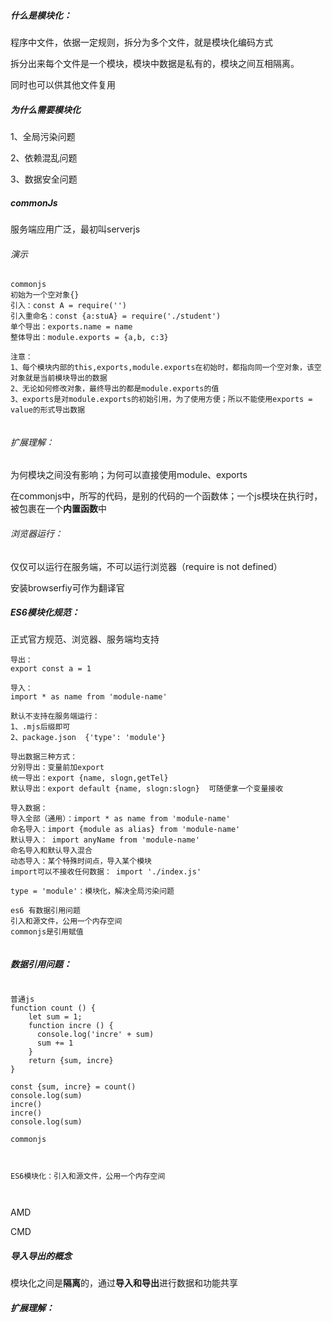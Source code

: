 ##### 什么是模块化：

程序中文件，依据一定规则，拆分为多个文件，就是模块化编码方式

拆分出来每个文件是一个模块，模块中数据是私有的，模块之间互相隔离。

同时也可以供其他文件复用



##### 为什么需要模块化

1、全局污染问题

2、依赖混乱问题

3、数据安全问题



##### **commonJs**

服务端应用广泛，最初叫serverjs

###### 演示

```
commonjs
初始为一个空对象{}
引入：const A = require('')
引入重命名：const {a:stuA} = require('./student')
单个导出：exports.name = name
整体导出：module.exports = {a,b, c:3}

注意：
1、每个模块内部的this,exports,module.exports在初始时，都指向同一个空对象，该空对象就是当前模块导出的数据
2、无论如何修改对象，最终导出的都是module.exports的值
3、exports是对module.exports的初始引用，为了使用方便；所以不能使用exports = value的形式导出数据


```

###### 扩展理解：

为何模块之间没有影响；为何可以直接使用module、exports

在commonjs中，所写的代码，是别的代码的一个函数体；一个js模块在执行时，被包裹在一个**内置函数**中

###### 浏览器运行：

仅仅可以运行在服务端，不可以运行浏览器（require is not defined）

安装browserfiy可作为翻译官



##### **ES6模块化**规范：

正式官方规范、浏览器、服务端均支持

```
导出：
export const a = 1

导入：
import * as name from 'module-name'

默认不支持在服务端运行：
1、.mjs后缀即可
2、package.json  {'type': 'module'}

导出数据三种方式：
分别导出：变量前加export
统一导出：export {name, slogn,getTel}
默认导出：export default {name, slogn:slogn}  可随便拿一个变量接收

导入数据：
导入全部（通用）：import * as name from 'module-name'
命名导入：import {module as alias} from 'module-name'
默认导入： import anyName from 'module-name'
命名导入和默认导入混合
动态导入：某个特殊时间点，导入某个模块
import可以不接收任何数据： import './index.js'

type = 'module'：模块化，解决全局污染问题 

es6 有数据引用问题
引入和源文件，公用一个内存空间
commonjs是引用赋值


```



##### 数据引用问题：

```

普通js
function count () {
	let sum = 1;
	function incre () {
	  console.log('incre' + sum)
	  sum += 1
	}
	return {sum, incre}
}

const {sum, incre} = count()
console.log(sum)
incre()
incre()
console.log(sum)
```

```
commonjs



```

```
ES6模块化：引入和源文件，公用一个内存空间



```

AMD

CMD



##### 导入导出的概念

模块化之间是**隔离**的，通过**导入和导出**进行数据和功能共享

##### 扩展理解：

